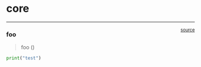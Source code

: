 # core


<!-- WARNING: THIS FILE WAS AUTOGENERATED! DO NOT EDIT! -->

------------------------------------------------------------------------

<a
href="https://github.com/dijonkitchen/advent/blob/main/advent/core.py#L9"
target="_blank" style="float:right; font-size:smaller">source</a>

### foo

>  foo ()

``` python
print("test")
```

